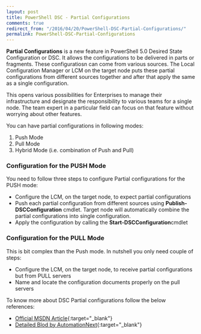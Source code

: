 ```yaml
---
layout: post
title: PowerShell DSC - Partial Configurations
comments: true
redirect_from: "/2016/04/20/PowerShell-DSC-Partial-Configurations/"
permalink: PowerShell-DSC-Partial-Configurations
---
```


**Partial Configurations** is a new feature in PowerShell 5.0 Desired State Configuration or DSC. It allows the configurations to be delivered in parts or fragments. These configuratiosn can come from various sources.
The Local Configuration Manager or LCM on the target node puts these partial configurations from different sources together and after that apply the same as a single configuration.

This opens various possibilities for Enterprises to manage their infrastructure and designate the responsibility to various teams for a single node. The team expert in a particular field can focus on that feature without worrying about other features.

You can have partial configurations in following modes:

 1. Push Mode
 2. Pull Mode
 3. Hybrid Mode (i.e. combination of Push and Pull)
 
### Configuration for the PUSH Mode

You need to follow three steps to configure Partial configurations for the PUSH mode:

 - Configure the LCM, on the target node, to expect partial configurations
 - Push each partial configuration from different sources using **Publish-DSCConfiguration** cmdlet. Target node will automatically combine the partial configurations into single configuration.
 - Apply the configuration by calling the **Start-DSCConfiguration**cmdlet
 
### Configuration for the PULL Mode

This is bit complex than the Push mode. In nutshell you only need couple of steps:

 - Configure the LCM, on the target node, to receive partial configurations but from PULL servers
 - Name and locate the configuration documents properly on the pull servers
 
To know more about DSC Partial configurations follow the below references:
  
   - [Official MSDN Article](https://msdn.microsoft.com/en-us/powershell/dsc/partialconfigs){:target="_blank"}
   - [Detailed Blod by AutomationNext](https://automationnext.wordpress.com/2016/04/19/powershell-desired-state-configuration-partial-configurations-without-configurationid/){:target="_blank"}
